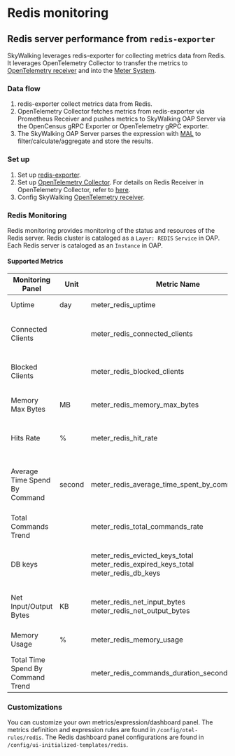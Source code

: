 # Redis monitoring
## Redis server performance from `redis-exporter`
SkyWalking leverages redis-exporter for collecting metrics data from Redis. It leverages OpenTelemetry Collector to transfer the metrics to
[OpenTelemetry receiver](opentelemetry-receiver.md) and into the [Meter System](./../../concepts-and-designs/meter.md).

### Data flow
1. redis-exporter collect metrics data from Redis.
2. OpenTelemetry Collector fetches metrics from redis-exporter via Prometheus Receiver and pushes metrics to SkyWalking OAP Server via the OpenCensus gRPC Exporter or OpenTelemetry gRPC exporter.
3. The SkyWalking OAP Server parses the expression with [MAL](../../concepts-and-designs/mal.md) to filter/calculate/aggregate and store the results.

### Set up
1. Set up [redis-exporter](https://github.com/oliver006/redis_exporter#building-and-running-the-exporter).
2. Set up [OpenTelemetry Collector](https://opentelemetry.io/docs/collector/getting-started/#docker). For details on Redis Receiver in OpenTelemetry Collector, refer to [here](../../../../test/e2e-v2/cases/redis/redis-exporter/otel-collector-config.yaml).
3. Config SkyWalking [OpenTelemetry receiver](opentelemetry-receiver.md).

### Redis Monitoring
Redis monitoring provides monitoring of the status and resources of the Redis server. Redis cluster is cataloged as a `Layer: REDIS` `Service` in OAP.
Each Redis server is cataloged as an `Instance` in OAP.
#### Supported Metrics
| Monitoring Panel                  | Unit   | Metric Name                                                                                       | Description                                        | Data Source    |
|-----------------------------------|--------|---------------------------------------------------------------------------------------------------|----------------------------------------------------|----------------|
| Uptime                            | day    | meter_redis_uptime                                                                                | The uptime of Redis.                               | redis-exporter |
| Connected Clients                 |        | meter_redis_connected_clients                                                                     | The number of connected clients.                   | redis-exporter |
| Blocked Clients                   |        | meter_redis_blocked_clients                                                                       | The number of blocked clients.                     | redis-exporter |
| Memory Max Bytes                  | MB     | meter_redis_memory_max_bytes                                                                      | The max bytes of memory.                           | redis-exporter |
| Hits Rate                         | %      | meter_redis_hit_rate                                                                              | Hit rate of redis when used as a cache.            | redis-exporter |
| Average Time Spend By Command     | second | meter_redis_average_time_spent_by_command                                                         | Average time to execute various types of commands. | redis-exporter |
| Total Commands Trend              |        | meter_redis_total_commands_rate                                                                   | The Trend of total commands.                       | redis-exporter |
| DB keys                           |        | meter_redis_evicted_keys_total  </br>   meter_redis_expired_keys_total  </br> meter_redis_db_keys | The number of Expired / Evicted / total keys.      | redis-exporter |
| Net Input/Output Bytes            | KB     | meter_redis_net_input_bytes  </br>  meter_redis_net_output_bytes                                  | Total bytes of input / output of redis net.        | redis-exporter |
| Memory Usage                      | %      | meter_redis_memory_usage                                                                          | Percentage of used memory.                         | redis-exporter |
| Total Time Spend By Command Trend |        | meter_redis_commands_duration_seconds_total_rate                                                  | The trend of total time spend by command           | redis-exporter |

### Customizations
You can customize your own metrics/expression/dashboard panel.
The metrics definition and expression rules are found in `/config/otel-rules/redis`.
The Redis dashboard panel configurations are found in `/config/ui-initialized-templates/redis`.

